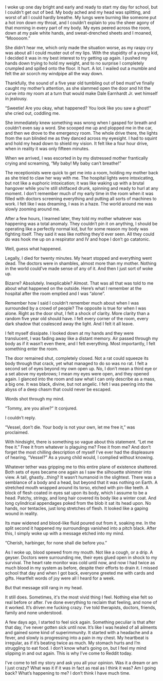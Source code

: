 I woke up one day bright and early and ready to start my day for school, but I couldn’t get out of bed. My body ached and my head was splitting, and worst of all I could hardly breathe. My lungs were burning like someone put a hot iron down my throat, and I couldn’t explain to you the sheer agony of that morning in every part of my body. My eyes peered across the room, down at my pale white hands, and sweat-drenched sheets and I moaned, “Mooooom.”  
   
She didn’t hear me, which only made the situation worse, as my raspy cry was about all I could muster out of my lips. With the stupidity of a young kid, I decided it was in my best interest to try getting up again. I pushed my hands down trying to hold my weight, and to no surprise I completely crumpled and spilled onto the floor. It hurt. A lot. I wailed out a mumble and felt the air scorch my windpipe all the way down.  
   
Thankfully, the sound of a five year old tumbling out of bed must’ve finally caught my mother’s attention, as she slammed open the door and hit the curve into my room at a turn that would make Dale Earnhardt Jr. wet himself in jealousy.   
   
“Sweetie! Are you okay, what happened? You look like you saw a ghost!” she cried out, coddling me.  
   
She immediately knew something was wrong when I gasped for breath and couldn’t even say a word. She scooped me up and plopped me in the car, and then we drove to the emergency room. The whole drive there, the lights from the sun blinded me as they danced across my eyesight. I had to squint and hold my head down to shield my vision. It felt like a four hour drive, when in reality it was only fifteen minutes.  
   
When we arrived, I was escorted in by my distressed mother frantically crying and screaming, “My baby! My baby can’t breathe!”  
   
The receptionists were quick to get me into a room, holding my mother back as she tried to claw her way with me. The hospital lights were intoxicating, but not like a euphoric intoxication; it was like waking up with a brutal hangover while you’re still shitfaced drunk, spinning and ready to hurl at any moment. I don’t remember much of my early time in the room when it was filled with doctors screening everything and putting all sorts of machines to work. I felt like I was dreaming, I was in a haze. The world around me was slowly zooming around me.  
   
After a few hours, I learned later, they told my mother whatever was happening was a total anomaly. They couldn’t pin it on anything, I should be operating like a perfectly normal kid, but for some reason my body was fighting itself. They said it was like nothing they’d ever seen. All they could do was hook me up on a respirator and IV and hope I don’t go catatonic.  
   
Well, guess what happened.  
   
Legally, I died for twenty minutes. My heart stopped and everything went dead. The doctors were in shambles, almost more than my mother. Nothing in the world could’ve made sense of any of it. And then I just sort of woke up.  
   
Bizarre? Absolutely. Inexplicable? Almost. That was all that was told to me about what happened on the outside. Here’s what I remember at the hospital after the room emptied and I was “alone”.  
   
Remember how I said I couldn’t remember much about when I was surrounded by a crowd of people? The opposite is true for when I was alone. Right as the door shut, I felt a shock of clarity. More clarity than a random five year old should have. I felt every corner of the room, every dark shadow that coalesced away the light. And I felt it all leave.  
   
I felt myself dissipate. I looked down at my hands and they were translucent, I was fading away like a distant memory. Air passed through my body as if it wasn’t even there, and I felt everything. Most importantly, I felt something enter the room.  
   
The door remained shut, completely closed. Not a rat could squeeze its body through that crack, yet what managed to do so was no rat. I felt a second set of eyes beyond my own open up. No, I don’t mean a third eye or a set above my eyebrows; I mean my eyes were open, and they opened again. I glanced into the room and saw what I can only describe as a mass, a big one. It was black, divine, but not angelic. I felt I was peering into the abyss of a deep chasm that could never be escaped.  
   
Words shot through my mind.  
   
“Tommy, are you alive?” It conjured.  
   
I couldn’t reply.  
   
“Vessel, don’t die. Your body is not your own, let me free it,” was proclaimed.  
   
With hindsight, there is something so vague about this statement. “Let me free it.” Free it from whatever is plaguing me? Free it from me? And don’t forget the most chilling description of myself I’ve ever had the displeasure of hearing, “Vessel?” As a young child would, I complied without knowing.  
   
Whatever tether was gripping me to this entire plane of existence shattered. Both sets of eyes became one again as I saw the silhouette shimmer into view. A tall, ghastly…thing? It wasn’t humanoid in the slightest. There was a semblance of a body and a head, but beyond that it was nothing on Earth. A stretched mouth wrapped around its torso, etched with pin-like teeth. A block of flesh coated in eyes sat upon its body, which I assume to be a head. Patchy, stringy, and long hair covered its body like a winter coat. And long cylindrical appendages poked from the blob it sat its head upon. No hands, nor tentacles, just long stretches of flesh. It looked like a gaping wound in reality.  
   
Its maw widened and blood-like fluid poured out from it, soaking me. In the split second it happened my surroundings vanished into a pitch black. After this, I simply woke up with a message etched into my mind.  
   
“Cherish, harbinger, for none shall die before you.”  
   
As I woke up, blood spewed from my mouth. Not like a cough, or a drip. A geyser. Doctors were surrounding me, their eyes glued open in shock to my survival. The heart rate monitor was cold until now, and now I had twice as much blood in my system as before, despite their efforts to drain it. I missed school that day and when I got back, everyone greeted me with cards and gifts. Heartfelt words of joy were all I heard for a week.  
   
But that message still rang in my head.  
   
It still does. Sometimes, it's the most vivid thing I feel. Nothing else felt so real before or after. I’ve done everything to reclaim that feeling, and none of it worked. It’s driven me fucking crazy. I’ve told therapists, doctors, friends, family and none understood.  
   
A few days ago, I started to feel sick again. Something peculiar is that after that day, I’ve never gotten sick until now. It’s like I was healed of all ailments and gained some kind of superimmunity. It started with a headache and a fever, and slowly is progressing into a pain in my chest. My heartbeat is irregular, as if it’s beating twice as much. My stomach hurts and I’m struggling to eat food. I don’t know what’s going on, but I feel my mind slipping in and out again. This is why I’ve come to Reddit today.  
   
I’ve come to tell my story and ask you all your opinion. Was it a dream or am I just crazy? What was it if it was in fact as real as I think it was? Am I going back? What’s happening to me? I don’t think I have much time.  
